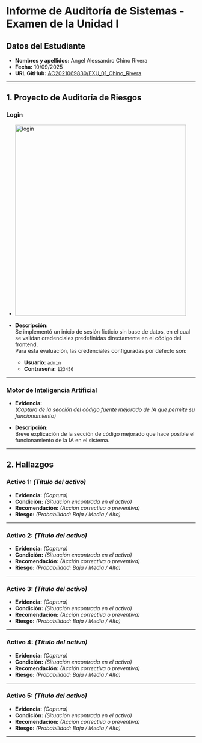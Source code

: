 # Informe de Auditoría de Sistemas - Examen de la Unidad I

## Datos del Estudiante
- **Nombres y apellidos:** Angel Alessandro Chino Rivera  
- **Fecha:** 10/09/2025  
- **URL GitHub:** [AC2021069830/EXU_01_Chino_Rivera](https://github.com/AC2021069830/EXU_01_Chino_Rivera.git)  

---

## 1. Proyecto de Auditoría de Riesgos

### Login
- <img width="454" height="508" alt="login" src="https://github.com/user-attachments/assets/9206665e-3ec6-4026-80d6-8bd83a08fc39" /> 

- **Descripción:**  
Se implementó un inicio de sesión ficticio sin base de datos, en el cual se validan credenciales predefinidas directamente en el código del frontend.  
Para esta evaluación, las credenciales configuradas por defecto son:  
  - **Usuario:** `admin`  
  - **Contraseña:** `123456`  

---

### Motor de Inteligencia Artificial
- **Evidencia:**  
*(Captura de la sección del código fuente mejorado de IA que permite su funcionamiento)*  

- **Descripción:**  
Breve explicación de la sección de código mejorado que hace posible el funcionamiento de la IA en el sistema.  

---

## 2. Hallazgos

### Activo 1: *(Título del activo)*
- **Evidencia:** *(Captura)*  
- **Condición:** *(Situación encontrada en el activo)*  
- **Recomendación:** *(Acción correctiva o preventiva)*  
- **Riesgo:** *(Probabilidad: Baja / Media / Alta)*  

---

### Activo 2: *(Título del activo)*
- **Evidencia:** *(Captura)*  
- **Condición:** *(Situación encontrada en el activo)*  
- **Recomendación:** *(Acción correctiva o preventiva)*  
- **Riesgo:** *(Probabilidad: Baja / Media / Alta)*  

---

### Activo 3: *(Título del activo)*
- **Evidencia:** *(Captura)*  
- **Condición:** *(Situación encontrada en el activo)*  
- **Recomendación:** *(Acción correctiva o preventiva)*  
- **Riesgo:** *(Probabilidad: Baja / Media / Alta)*  

---

### Activo 4: *(Título del activo)*
- **Evidencia:** *(Captura)*  
- **Condición:** *(Situación encontrada en el activo)*  
- **Recomendación:** *(Acción correctiva o preventiva)*  
- **Riesgo:** *(Probabilidad: Baja / Media / Alta)*  

---

### Activo 5: *(Título del activo)*
- **Evidencia:** *(Captura)*  
- **Condición:** *(Situación encontrada en el activo)*  
- **Recomendación:** *(Acción correctiva o preventiva)*  
- **Riesgo:** *(Probabilidad: Baja / Media / Alta)*  

---

